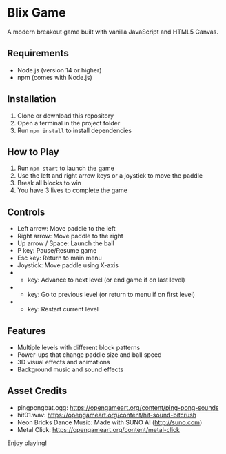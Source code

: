 # Blix Game

A modern breakout game built with vanilla JavaScript and HTML5 Canvas.

## Requirements

- Node.js (version 14 or higher)
- npm (comes with Node.js)

## Installation

1. Clone or download this repository
2. Open a terminal in the project folder
3. Run `npm install` to install dependencies

## How to Play

1. Run `npm start` to launch the game
2. Use the left and right arrow keys or a joystick to move the paddle
3. Break all blocks to win
4. You have 3 lives to complete the game

## Controls

- Left arrow: Move paddle to the left
- Right arrow: Move paddle to the right
- Up arrow / Space: Launch the ball
- P key: Pause/Resume game
- Esc key: Return to main menu
- Joystick: Move paddle using X-axis
- + key: Advance to next level (or end game if on last level)
- - key: Go to previous level (or return to menu if on first level)
- * key: Restart current level

## Features

- Multiple levels with different block patterns
- Power-ups that change paddle size and ball speed
- 3D visual effects and animations
- Background music and sound effects

## Asset Credits

- pingpongbat.ogg: https://opengameart.org/content/ping-pong-sounds
- hit01.wav: https://opengameart.org/content/hit-sound-bitcrush
- Neon Bricks Dance Music: Made with SUNO AI (http://suno.com)
- Metal Click: https://opengameart.org/content/metal-click

Enjoy playing! 
